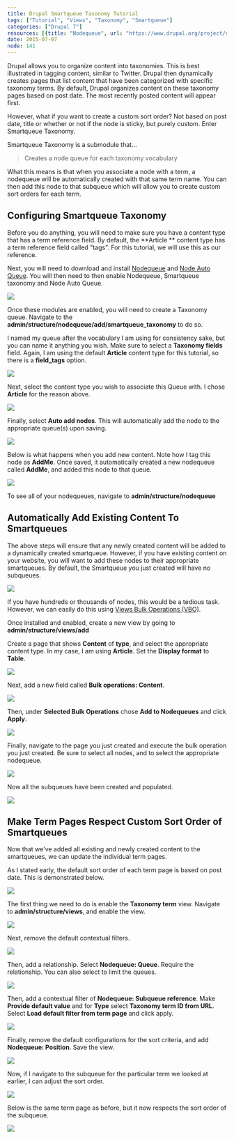 ```yaml
---
title: Drupal Smartqueue Taxonomy Tutorial
tags: ["Tutorial", "Views", "Taxonomy", "Smartqueue"]
categories: ["Drupal 7"]
resources: [{title: "Nodequeue", url: "https://www.drupal.org/project/nodequeue"}, {title: "Node Auto Queue", url: "https://www.drupal.org/project/auto_nodequeue"}, {title: "Views", url: "https://www.drupal.org/project/views"}, {title: "Views Bulk Operations (VBO)", url: "https://www.drupal.org/project/views_bulk_operations"}]
date: 2015-07-07
node: 141
---
```


Drupal allows you to organize content into taxonomies. This is best illustrated in tagging content, similar to Twitter. Drupal then dynamically creates pages that list content that have been categorized with specific taxonomy terms. By default, Drupal organizes content on these taxonomy pages based on post date. The most recently posted content will appear first. 

However, what if you want to create a custom sort order? Not based on post date, title or whether or not if the node is sticky, but purely custom. Enter Smartqueue Taxonomy.

Smartqueue Taxonomy is a submodule that...

> Creates a node queue for each taxonomy vocabulary

What this means is that when you associate a node with a term, a nodequeue will be automatically created with that same term name. You can then add this node to that subqueue which will allow you to create custom sort orders for each term.

## Configuring Smartqueue Taxonomy

Before you do anything, you will need to make sure you have a content type that has a term reference field. By default, the **Article ** content type has a term reference field called "tags". For this tutorial, we will use this as our reference.

Next, you will need to download and install [Nodequeue](https://www.drupal.org/project/nodequeue) and [Node Auto Queue](https://www.drupal.org/project/auto_nodequeue). You will then need to then enable Nodequeue, Smartqueue taxonomy and Node Auto Queue.

![](/assets/images/posts/drupal-smartqueue-taxonomy-tutorial/smartque-1.png)

Once these modules are enabled, you will need to create a Taxonomy queue. Navigate to the **admin/structure/nodequeue/add/smartqueue\_taxonomy** to do so.

I named my queue after the vocabulary I am using for consistency sake, but you can name it anything you wish. Make sure to select a **Taxonomy fields** field. Again, I am using the default **Article** content type for this tutorial, so there is a **field\_tags** option.

![](/assets/images/posts/drupal-smartqueue-taxonomy-tutorial/smartque-2.png)

Next, select the content type you wish to associate this Queue with. I chose **Article** for the reason above.

![](/assets/images/posts/drupal-smartqueue-taxonomy-tutorial/smartque-3.png)

Finally, select **Auto add nodes**. This will automatically add the node to the appropriate queue(s) upon saving.

![](/assets/images/posts/drupal-smartqueue-taxonomy-tutorial/Screen-Shot-2015-07-06-at-9.05.26-PM.png)

Below is what happens when you add new content. Note how I tag this node as **AddMe**. Once saved, it automatically created a new nodequeue called **AddMe**, and added this node to that queue.

![](/assets/images/posts/drupal-smartqueue-taxonomy-tutorial/smartqueue-1.gif)

To see all of your nodequeues, navigate to **admin/structure/nodequeue**

## Automatically Add Existing Content To Smartqueues

The above steps will ensure that any newly created content will be added to a dynamically created smartqueue. However, if you have existing content on your website, you will want to add these nodes to their appropriate smartqueues. By default, the Smartqueue you just created will have no subqueues. 

![](/assets/images/posts/drupal-smartqueue-taxonomy-tutorial/Screen-Shot-2015-07-06-at-9.32.19-PM.png)

If you have hundreds or thousands of nodes, this would be a tedious task. However, we can easily do this using [Views Bulk Operations (VBO)](https://www.drupal.org/project/views_bulk_operations).

Once installed and enabled, create a new view by going to **admin/structure/views/add**

Create a page that shows **Content** of **type**, and select the appropriate content type. In my case, I am using **Article**. Set the **Display format** to **Table**.

![](/assets/images/posts/drupal-smartqueue-taxonomy-tutorial/Screen-Shot-2015-07-06-at-9.17.40-PM.png)

Next, add a new field called **Bulk operations: Content**.

![](/assets/images/posts/drupal-smartqueue-taxonomy-tutorial/Screen-Shot-2015-07-06-at-9.20.16-PM.png)

Then, under **Selected Bulk Operations** chose **Add to Nodequeues** and click **Apply**.

![](/assets/images/posts/drupal-smartqueue-taxonomy-tutorial/Screen-Shot-2015-07-06-at-9.21.27-PM.png)

Finally, navigate to the page you just created and execute the bulk operation you just created. Be sure to select all nodes, and to select the appropriate nodequeue.

![](/assets/images/posts/drupal-smartqueue-taxonomy-tutorial/smartqueue-2.gif)

Now all the subqueues have been created and populated.

![](/assets/images/posts/drupal-smartqueue-taxonomy-tutorial/Screen-Shot-2015-07-06-at-9.38.09-PM.png)

## Make Term Pages Respect Custom Sort Order of Smartqueues

Now that we've added all existing and newly created content to the smartqueues, we can update the individual term pages.

As I stated early, the default sort order of each term page is based on post date. This is demonstrated below.

![](/assets/images/posts/drupal-smartqueue-taxonomy-tutorial/smartqueue-3.gif)

The first thing we need to do is enable the **Taxonomy term** view. Navigate to **admin/structure/views**, and enable the view. 

![](/assets/images/posts/drupal-smartqueue-taxonomy-tutorial/smartqueue-4.gif)

Next, ​remove the default contextual filters.

![](/assets/images/posts/drupal-smartqueue-taxonomy-tutorial/smartqueue-5.gif)

Then, add a relationship. Select **Nodequeue: Queue**. Require the relationship. You can also select to limit the queues.

![](/assets/images/posts/drupal-smartqueue-taxonomy-tutorial/smartqueue-6.gif)

Then, add a contextual filter of **Nodequeue: Subqueue reference**. Make **Provide default value** and for **Type** select **Taxonomy term ID from URL**. Select **Load default filter from term page** and click apply.

![](/assets/images/posts/drupal-smartqueue-taxonomy-tutorial/smartqueue-7.gif)

Finally, remove the default configurations for the sort criteria, and add **Nodequeue: Position**. Save the view.

![](/assets/images/posts/drupal-smartqueue-taxonomy-tutorial/smartqueue-9.gif)

Now, if I navigate to the subqueue for the particular term we looked at earlier, I can adjust the sort order. 

![](/assets/images/posts/drupal-smartqueue-taxonomy-tutorial/smartqueue-10.gif)

Below is the same term page as before, but it now respects the sort order of the subqueue.

![](/assets/images/posts/drupal-smartqueue-taxonomy-tutorial/smartqueue-11.gif)